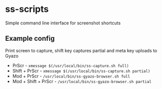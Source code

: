 ss-scripts
==========

Simple command line interface for screenshot shortcuts

Example config
--------------

Print screen to capture, shift key captures partial and meta key uploads to Gyazo

* PrScr - `xmessage $(/usr/local/bin/ss-capture.sh full)`
* Shift + PrScr - `xmessage $(/usr/local/bin/ss-capture.sh partial)`
* Mod + PrScr - `/usr/local/bin/ss-gyazo-browser.sh full`
* Mod + Shift + PrScr - `/usr/local/bin/ss-gyazo-browser.sh partial`
